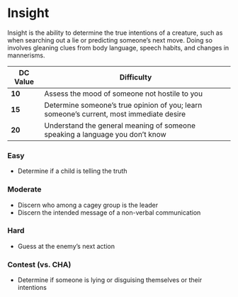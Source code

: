 # Insight

Insight is the ability to determine the true intentions of a creature, such as when searching out a lie or predicting someone’s next move. Doing so involves gleaning clues from body language, speech habits, and changes in mannerisms.

| DC Value | Difficulty        |
| -------- | ----------------- |
|**10** |Assess the mood of someone not hostile to you|
|**15** |Determine someone’s true opinion of you; learn someone’s current, most immediate desire|
|**20** |Understand the general meaning of someone speaking a language you don’t know|

### Easy
  - Determine if a child is telling the truth

### Moderate
  - Discern who among a cagey group is the leader
  - Discern the intended message of a non-verbal communication

### Hard
  - Guess at the enemy’s next action

### Contest (vs. CHA)
  - Determine if someone is lying or disguising themselves or their intentions
